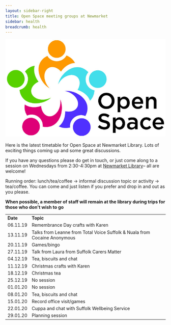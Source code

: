 ```yaml
---
layout: sidebar-right
title: Open Space meeting groups at Newmarket
sidebar: health
breadcrumb: health
---
```


![Open Space logo](/images/featured/featured-open-space-logo.jpg)

Here is the latest timetable for Open Space at Newmarket Library. Lots of exciting things coming up and some great discussions.

If you have any questions please do get in touch, or just come along to a session on Wednesdays from 2:30-4:30pm at [Newmarket Library](/libraries/newmarket-library/)&#8211; all are welcome!

Running order: lunch/tea/coffee &rarr; informal discussion topic or activity &rarr; tea/coffee. You can come and just listen if you prefer and drop in and out as you please.

**When possible, a member of staff will remain at the library during trips for those who don't wish to go**

<table class="pure-table">
<tr>
<td>
<strong>Date</strong>
</td>

<td>
<strong>Topic</strong>
</td>
</tr>

<tr>
<td>
06.11.19
</td>

<td>
Remembrance Day crafts with Karen
</td>
</tr>

<tr>
<td>
13.11.19
</td>

<td>
Talks from Leanne from Total Voice Suffolk & Nuala from Cocaine Anonymous
</td>
</tr>

<tr>
<td>
20.11.19
</td>

<td>
Games/bingo
</td>
</tr>

<tr>
<td>
27.11.19
</td>

<td>
Talk from Laura from Suffolk Carers Matter
</td>
</tr>

<tr>
<td>
04.12.19
</td>

<td>
Tea, biscuits and chat
</td>
</tr>

<tr>
<td>
11.12.19
</td>

<td>
Christmas crafts with Karen
</td>
</tr>

<tr>
<td>
18.12.19
</td>

<td>
Christmas tea
</td>
</tr>

<tr>
<td>
25.12.19
</td>

<td>
No session
</td>
</tr>

<tr>
<td>
01.01.20
</td>

<td>
No session
</td>
</tr>

<tr>
<td>
08.01.20
</td>

<td>
Tea, biscuits and chat
</td>
</tr>

<tr>
<td>
15.01.20
</td>

<td>
Record office visit/games
</td>
</tr>

<tr>
<td>
22.01.20
</td>

<td>
Cuppa and chat with Suffolk Wellbeing Service
</td>
</tr>

<tr>
<td>
29.01.20
</td>

<td>
Planning session
</td>
</tr>
</table>
